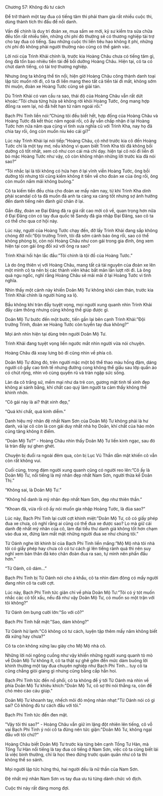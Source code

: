 




Chương 57: Không đủ tư cách


Để trở thành một tay đua có tiếng tăm thì phải tham gia rất nhiều cuộc thi, dùng thành tích thi đấu để nổi danh.

Vấn đề chính là duy trì đoàn xe, mua sắm xe mới, kỹ sư kiểm tra sửa chữa đều tốn rất nhiều tiền, những chi phí đó thường sẽ có thương nghiệp tài trợ cho tay đua có tiếng. Sau những cuộc thi liền tiêu hao không ít phí, những chi phí đó không phải người thường nào cũng có thể gánh vác.

Lời nói của Trình Khải chính là, trước kia Hoàng Châu chưa có tiếng tăm gì, ông đã tốn bao nhiêu tiền tài để bồi dưỡng Hoàng Châu. Hiện tại, cô ta có chút danh tiếng, có tài trợ thương nghiệp.

Nhưng ông ta không thể tin nổi, hiện giờ Hoàng Châu công thành danh toại lập tức muốn rời đi, cô ta đi liền mang theo tất cả tiền tài đi mất, không sớm thì muộn, đoàn xe Hoàng Tước cũng sẽ giải tán.

Dù Trình Khải có van cầu ra sao, thái độ của Hoàng Châu vẫn rất dứt khoác:”Tôi chưa từng hứa sẽ không rời khỏi Hoàng Tước, ông mang hợp đồng ra xem lại, nó đã hết hạn từ năm ngoái rồi.”

Bạch Phi Tinh liền nói:”Chúng tôi đều biết hết, hợp đồng của Hoàng Châu và Hoàng Tước đã kết thúc năm ngoái rồi, cô ấy vẫn chấp nhận ở lại Hoàng Tước hơn nữa năm qua cũng vì tình xưa nghĩa cũ với Trình Kha, nay họ đã chia tay rồi, ông còn muốn níu kéo cái gì?”

Lúc này Trình Khải lại nói tiếp:”Hoàng Châu, cô nhớ trước kia cô đến Hoàng Tước chỉ là một tay mơ, nếu không vì quen biết Trình Kha tôi đã không bồi dưỡng cô tốt nhất, xem cô như con cái mà chỉ dạy. hiện tại cô nói đi liền đi bỏ mặc Hoàng Tước như vậy, cô còn không nhận những lời trước kia đã nói sao?”

“Tôi nhắc lại là tôi không có hứa hẹn ở lại vĩnh viễn Hoàng Tước, ông bồi dưỡng tôi nhưng tôi cũng kiếm không ít tiền về cho đoàn xe của ông rồi, ông còn muốn nắm mãi không buông.”

Cô ta kiếm tiền đều chia cho đoàn xe mấy năm nay, từ khi Trình Kha dính phải scandal cô ta đã muốn đá anh ta càng xa càng tốt nhưng sợ ảnh hưởng đến danh tiếng nên đành giữ chân ở lại.

Gần đây, đoàn xe Đại Đăng đã ra giá rất cao mời cô về, quan trọng hơn nữa ở Đại Đăng còn có tay đua quốc tế Sandy đã gia nhập Đại Đăng, sao cô ta có thể cho qua cơ hội này.



Lúc này, người của Hoàng Tước chạy đến, đỡ lấy Trình Khải đang sắp không chóng đỡ nổi:”Đội trưởng Trình, tôi đã sớm cảnh báo ông rồi, sao có thể không phòng bị, còn nói Hoàng Châu như con gái trong gia đình, ông xem hiện tại con gái ông đối xử với ông ra sao?

Trình Khải hối hận lắc đầu:”Tôi chính là tội đồ của Hoàng Tước.”

Là do ông thiên vị với Hoàng Châu, mang tất cả tài nguyên của đoàn xe lên một mình cô ta nên bị các thành viên khác bất mãn lần lượt rời đi. Là ông quá ngu ngốc, nghĩ rằng Hoàng Châu sẽ mãi mãi ở lại Hoàng Tước vì tình nghĩa.

Nhìn thấy một cảnh này khiến Doãn Mộ Tư không khỏi cảm thán, trước kia Trình Khải chính là người hùng xa lộ.

Bầu không khí tràn đầy tuyệt vọng, mọi người xung quanh nhìn Trình Khải đầy cảm thông nhưng cũng không thể giúp được gì.

Doãn Mộ Tư bước đến một bước, tiến gần lại bên cạnh Trình Khải:”Đội trưởng Trình, đoàn xe Hoàng Tước còn tuyển tay đua không?”

Mọi ánh nhìn hiện tại dùng trên người Doãn Mộ Tư.

Trình Khải đang tuyệt vọng liền ngước mắt nhìn người vừa nói chuyện.

Hoàng Châu đã xoay lưng bỏ đi cũng nhìn về phía cô.

Doãn Mộ Tư đứng đó, trên người mặc một bộ thể thao màu hồng đậm, dáng người cô gầy cao tinh tế nhưng đường cong không thể giấu sau lớp quần áo có chút rộng, nhìn vô cùng quyến rũ và tràn ngập sức sống.

Làn da cô trắng sứ, mềm mại như da trẻ con, gương mặt tinh tế xinh đẹp không ai sánh bằng, khí chất cao quý làm người ta cảm thấy không thể khinh nhờn.

“Cô gái này là ai? thật xinh đẹp,”

“Quá khí chất, quá kinh diễm.”

Danh hiệu mỹ nhân đệ nhất Nam Sơn của Doãn Mộ Tư không phải là hư danh, vả lại cô còn là con gái duy nhất nhà họ Doãn, khí chất của hào môn cũng tăng không ít điểm.



“Doãn Mộ Tư?” - Hoàng Châu nhìn thấy Doãn Mộ Tư liền kinh ngạc, sau đó là tràn đầy sự ghen ghét.

Chuyện bị đuổi ra ngoài đêm qua, còn bị Lục Vũ Thần dằn mặt khiến cô vẫn còn rất không vui.

Cuối cùng, trong đám người xung quanh cũng có người reo lên:”Cô ấy là Doãn Mộ Tư, nổi tiếng là mỹ nhân đẹp nhất Nam Sơn, người thừa kế Doãn Thị.”

“Không sai, là Doãn Mộ Tư.”

“Không hổ danh là mỹ nhân đẹp nhất Nam Sơn, đẹp như thiên thần.”

“Khoan đã, vừa rồi cô ấy nói muốn gia nhập Hoàng Tước, là đùa sao?”

Lúc này, Bạch Phi Tinh lại cười cợt khinh miệt:”Doãn Mộ Tư, cô có giấy phép đua xe chưa, cô nghĩ rằng ai cũng có thể đua xe được sao? Lo mà giữ cái danh đệ nhất mỹ nhân của cô, làm đại tiểu thư danh giá không tốt hơn chạm vào đua xe, đừng làm mất mặt những người đua xe như chúng tôi.”

Từ Oánh nghe lời khinh bỉ của Bạch Phi Tinh liền mắng:”Mộ Mộ nhà tôi nhà tôi có giấy phép hay chưa cô có tư cách gì lên tiếng rảnh quá thì nên suy nghĩ xem bản thân đã kéo chân đoàn đua ra sao, tự mình nên phấn đấu hơn.”

“Từ Oánh, cô dám…”

Bạch Phi Tinh bị Từ Oánh nói cho á khẩu, cô ta nhìn đám đông có mấy người đang nhìn cô ta cười cợt.

Lúc này, Bạch Phi Tinh tức giân chỉ về phía Doãn Mộ Tư:”Tôi có ý tót muốn nhắc các cô tốt xấu, nếu đã như vậy Doãn Mộ Tư, có muốn so một trận với tôi không?”

Từ Oánh ôm bụng cười lớn:"So với cô?"

Bạch Phi Tinh hất mặt:"Sao, dám không?"

Từ Oánh hừ lạnh:"Cô không có tư cách, luyện tập thêm mấy năm không biết đã xứng hay chưa?"



Cô ta còn không xứng lau giày cho Mộ Mộ nhà cô.

Những lời nói ngông cuồng như vậy khiến những người xung quanh tò mò về Doãn Mộ Tư không ít, cô ta thật sự ghê gớm đến mức dám buông lời khinh thường một tay đua chuyên nghiệp như Bạch Phi Tinh… tuy cô ta cũng chẳng giỏi giang gì nhưng cũng bằng cấp hẳn hoi.

Bạch Phi Tinh tức đến nổ phổi, cô ta không để ý tới Từ Oánh mà nhìn về phía Doãn Mộ Tư khiêu khích:"Doãn Mộ Tư, cô sợ thì nói thẳng ra, còn để chó mèo cào cáu giúp."

Doãn Mộ Tư khoanh tay, nhếch môi đỏ mộng nhàn nhạt:"Từ Oánh nói có gì sai? Cô không đủ tư cách đấu với tôi."

Bạch Phi Tinh tức đến đen mặt.

"Vậy tôi thì sao?" - Hoàng Châu vẫn giữ im lặng đột nhiên lên tiếng, cô vỗ vai Bạch Phi Tinh ý nói cô ta đừng nên tức giận:"Doãn Mô Tư, không ngại đấu với tôi chứ?"

Hoàng Châu biết Doãn Mộ Tư trước kia từng bên cạnh Tống Tư Hàn, mà Tống Tư Hàn nổi tiếng là tay đua có tiếng ở Nam Sơn, việc cô ta cũng biết lái là việc bình thường, chỉ là học theo đứng trước quán quân như cô ta thì không thể so sánh.

Mọi người lập tức hứng thú, hai người đều là nữ thần của Nam Sơn.

Đệ nhất mỹ nhân Nam Sơn vs tay đua ưu tú từng dành chức vô địch.

Cuộc thi này rất đáng mong đợi.




